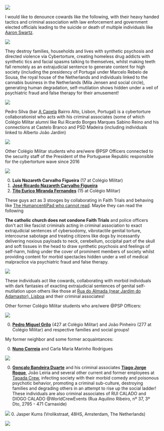 ![](https://raw.githubusercontent.com/strikles/atac/main/assets/img/IMG_0922.PNG)

I would like to denounce cowards like the following, with their heavy handed tactics and criminal association with law enforcement and government elected officials leading to the suicide or death of multiple individuals like [Aaron Swartz](https://en.m.wikipedia.org/wiki/Aaron_Swartz).

![](https://raw.githubusercontent.com/strikles/atac/main/assets/img/IMG_2499.JPG)

They destroy families, households and lives with synthetic psychosis and directed violence via Cybertorture, creating homeless drug addicts with synthetic tics and facial spasms talking to themselves, whilst making teeth fall remotely as an extrajudicial sentence to generate content for high society (including the presidency of Portugal under Marcelo Rebelo de Sousa, the royal house of the Netherlands and individuals linked to the cannabis business in the Netherlands (Mila Jensen and social circle), generating human degradation, self-mutilation shows hidden under a veil of psychiatric fraud and false therapy for their amusement!

![](https://raw.githubusercontent.com/strikles/atac/main/assets/img/IMG_0513.PNG)

Pedro Silva (bar [A Capela](https://www.facebook.com/acapelabar/) Bairro Alto, Lisbon, Portugal) is a cybertorture collaborationist who acts with his criminal associates (some of which Colégio Militar alumni like Rui Ricardo Borges Marques Sabino Reino and his connections at Castelo Branco and PSD Madeira (including individuals linked to Alberto João Jardim)

![](https://raw.githubusercontent.com/strikles/atac/main/assets/img/cybertorture_collaborationists/PT/CM/19921A0F-B127-4A0B-B527-EA8B9F60E1E5.png)

Other Colégio Militar students who are/were @PSP Officers connected to the security staff of the President of the Portuguese Republic responsible for the cybertorture wave since 2016

![](https://raw.githubusercontent.com/strikles/atac/main/assets/img/cybertorture_collaborationists/PT/CM/luis%20figueira.png)

0. **Luis Nazareth Carvalho Figueira** (17 at Colégio Militar)
0. [**José Ricardo Nazareth Carvalho Figueira**](https://dre.pt/home/-/dre/73841274/details/maximized)
0. [**Tito Eurico Miranda Fernandes**](https://dre.pt/home/-/dre/115800591/details/maximized) (15 at Colégio Militar)

These guys act as 3 stooges by collaborating in Faith Trials and behaving like [The HumancentiPad who cannot read](https://www.southparkstudios.nu/episodes/j6a6zs/south-park-humancentipad-season-15-ep-1). Maybe they can read the following 

**The catholic church does not condone Faith Trials** and police officers don't act like fascist criminals acting in criminal association to exact extrajudicial sentences of cybersodomy, vibrotactile genital torture, intercourse sabotage and treating citizens like dogs by incessantly delivering noxious payloads to neck, cerebellum, occipital part of the skull and soft tissues in the head to draw synthetic psychosis and feelings of self-harm, hiding under the cover of prominent members of society whilst providing content for morbid spectacles hidden under a veil of medical malpractice via psychiatric fraud and false therapy.

![](https://raw.githubusercontent.com/strikles/atac/main/assets/img/IMG_0490.JPG)

These individuals act like cowards, collaborating with morbid individuals with dark fantasies of exacting extrajudicial sentences of genital self-mutilation upon others like those at [Rua do Almada (near Jardim do Adamastor), Lisboa](https://goo.gl/maps/S5dwABC3DVC2Zsjv9) and their criminal associates!

Other former Colégio Militar students who are/were @PSP Officers:

![](https://raw.githubusercontent.com/strikles/atac/main/assets/img/cybertorture_collaborationists/PT/CM/Pedro%20Grilo.jpg)

0. [**Pedro Miguel Grilo**](https://pt.linkedin.com/in/pedro-grilo-8760013b) (427 at Colégio Militar) and João Pinheiro (277 at Colégio Militar) and respective families and social groups!

My former neighbor and some former acquaintances:

0. [**Nuno Correia**](https://pt.linkedin.com/in/nuno-correia-383a86154) and Carla Maria Marinho Rodrigues

![](https://raw.githubusercontent.com/strikles/atac/main/assets/img/cybertorture_collaborationists/PT/Tapada_do_mocho/goncalo%20duarte.png)

0. [**Gonçalo Bandeira Duarte**](https://pt.linkedin.com/in/gon%C3%A7alo-duarte-b71078107?trk=people-guest_people_search-card) and his criminal associates [**Tiago Jorge Roque**](https://www.facebook.com/tiago.j.roque), João Leiria and several other current and former employees at [Tapada Crew](https://www.tapadacrew.com/), infecting society with their morbid comedy and poisonous psychotic behavior, promoting a criminal sub-culture, destroying families and degrading others in an attempt to rise up the social ladder! These individuals are also criminal associates of RUI CALADO and DIOGO CALADO @WorldCrewEvents (Rua Aquilino Ribeiro, nº 37, 3º Dto, 2795 - 471 Carnaxide)

![](https://raw.githubusercontent.com/strikles/atac/main/assets/img/cybertorture_collaborationists/NL/Jasper%20Kums.jpg)
0. Jasper Kums (Vrolikstraat, 48HS, Amsterdam, The Netherlands)

![](https://raw.githubusercontent.com/strikles/atac/main/assets/img/IMG_0918.JPG)